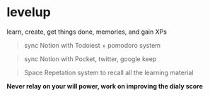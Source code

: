 # levelup
learn, create, get things done, memories, and gain XPs

> sync Notion with Todoiest + pomodoro system

> sync Notion with Pocket, twitter, google keep

> Space Repetation system to recall all the learning material 


**Never relay on your will power, work on improving the dialy score**
